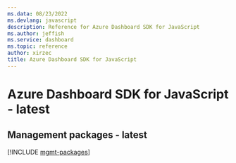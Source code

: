 ```yaml
---
ms.data: 08/23/2022
ms.devlang: javascript
description: Reference for Azure Dashboard SDK for JavaScript
ms.author: jeffish
ms.service: dashboard
ms.topic: reference
author: xirzec
title: Azure Dashboard SDK for JavaScript
---
```

# Azure Dashboard SDK for JavaScript - latest

## Management packages - latest
[!INCLUDE [mgmt-packages](dashboard-mgmt-index.md)]
